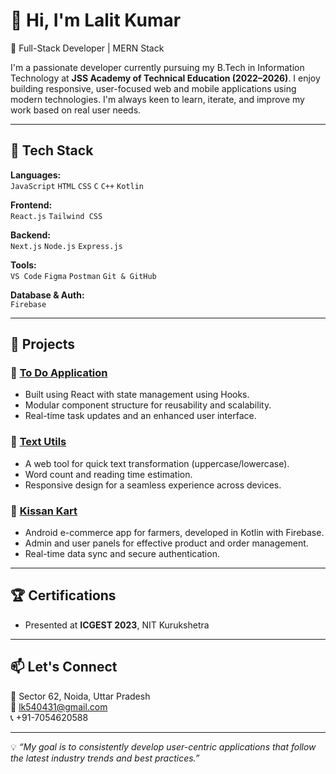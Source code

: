# 👋 Hi, I'm Lalit Kumar

🎯 Full-Stack Developer | MERN Stack 

I'm a passionate developer currently pursuing my B.Tech in Information Technology at **JSS Academy of Technical Education (2022–2026)**. I enjoy building responsive, user-focused web and mobile applications using modern technologies. I'm always keen to learn, iterate, and improve my work based on real user needs.

---

## 🚀 Tech Stack

**Languages:**  
`JavaScript` `HTML` `CSS` `C` `C++` `Kotlin`

**Frontend:**  
`React.js` `Tailwind CSS`

**Backend:**  
`Next.js` `Node.js` `Express.js`

**Tools:**  
`VS Code` `Figma` `Postman` `Git & GitHub`

**Database & Auth:**  
`Firebase`

---

## 📱 Projects

### 🔹 [To Do Application](#)
- Built using React with state management using Hooks.
- Modular component structure for reusability and scalability.
- Real-time task updates and an enhanced user interface.

### 🔹 [Text Utils](#)
- A web tool for quick text transformation (uppercase/lowercase).
- Word count and reading time estimation.
- Responsive design for a seamless experience across devices.

### 🔹 [Kissan Kart](#)
- Android e-commerce app for farmers, developed in Kotlin with Firebase.
- Admin and user panels for effective product and order management.
- Real-time data sync and secure authentication.

---

## 🏆 Certifications

- Presented at **ICGEST 2023**, NIT Kurukshetra

---

## 📫 Let's Connect

📍 Sector 62, Noida, Uttar Pradesh  
📧 [lk540431@gmail.com](mailto:lk540431@gmail.com)  
📞 +91-7054620588  

---

💡 *“My goal is to consistently develop user-centric applications that follow the latest industry trends and best practices.”*
